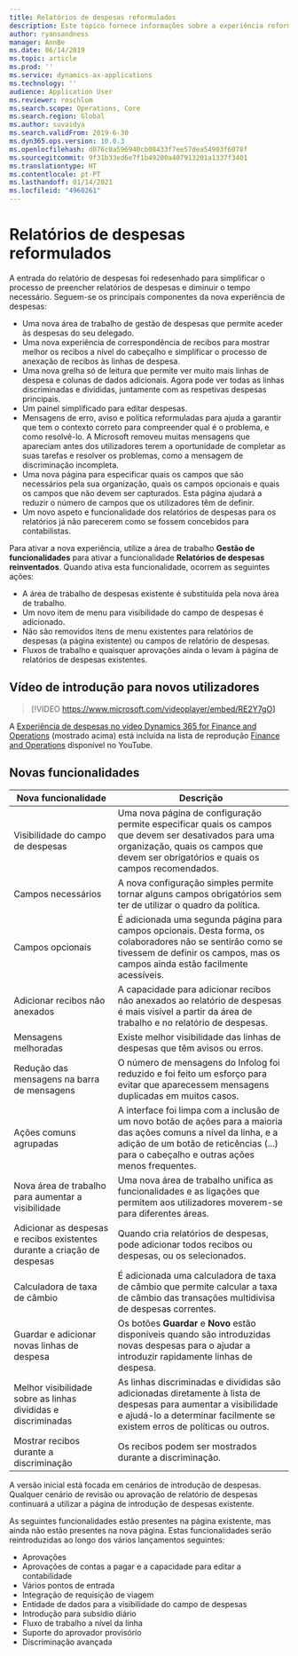 ```yaml
---
title: Relatórios de despesas reformulados
description: Este tópico fornece informações sobre a experiência reformulada e reinventada para a introdução de relatórios de despesas no Microsoft Dynamics 365 Finance. A nova experiência simplifica o processo de conclusão dos relatórios de despesas e diminui o tempo que é necessário.
author: ryansandness
manager: AnnBe
ms.date: 06/14/2019
ms.topic: article
ms.prod: ''
ms.service: dynamics-ax-applications
ms.technology: ''
audience: Application User
ms.reviewer: roschlom
ms.search.scope: Operations, Core
ms.search.region: Global
ms.author: suvaidya
ms.search.validFrom: 2019-6-30
ms.dyn365.ops.version: 10.0.3
ms.openlocfilehash: d076c0a596940cb08433f7ee57dea54903f6078f
ms.sourcegitcommit: 9f31b33ed6e7f1b49200a407913201a1337f3401
ms.translationtype: HT
ms.contentlocale: pt-PT
ms.lasthandoff: 01/14/2021
ms.locfileid: "4960261"
---
```

# <a name="redesigned-expense-reports"></a>Relatórios de despesas reformulados

A entrada do relatório de despesas foi redesenhado para simplificar o processo de preencher relatórios de despesas e diminuir o tempo necessário. Seguem-se os principais componentes da nova experiência de despesas:

- Uma nova área de trabalho de gestão de despesas que permite aceder às despesas do seu delegado.
- Uma nova experiência de correspondência de recibos para mostrar melhor os recibos a nível do cabeçalho e simplificar o processo de anexação de recibos às linhas de despesa.
- Uma nova grelha só de leitura que permite ver muito mais linhas de despesa e colunas de dados adicionais. Agora pode ver todas as linhas discriminadas e divididas, juntamente com as respetivas despesas principais.
- Um painel simplificado para editar despesas.
- Mensagens de erro, aviso e política reformuladas para ajuda a garantir que tem o contexto correto para compreender qual é o problema, e como resolvê-lo. A Microsoft removeu muitas mensagens que apareciam antes dos utilizadores terem a oportunidade de completar as suas tarefas e resolver os problemas, como a mensagem de discriminação incompleta.
- Uma nova página para especificar quais os campos que são necessários pela sua organização, quais os campos opcionais e quais os campos que não devem ser capturados. Esta página ajudará a reduzir o número de campos que os utilizadores têm de definir.
- Um novo aspeto e funcionalidade dos relatórios de despesas para os relatórios já não parecerem como se fossem concebidos para contabilistas.

Para ativar a nova experiência, utilize a área de trabalho **Gestão de funcionalidades** para ativar a funcionalidade **Relatórios de despesas reinventados**. Quando ativa esta funcionalidade, ocorrem as seguintes ações:

- A área de trabalho de despesas existente é substituída pela nova área de trabalho.
- Um novo item de menu para visibilidade do campo de despesas é adicionado.
- Não são removidos itens de menu existentes para relatórios de despesas (a página existente) ou campos de relatório de despesas.
- Fluxos de trabalho e quaisquer aprovações ainda o levam à página de relatórios de despesas existentes.

## <a name="getting-started-video-for-new-users"></a>Vídeo de introdução para novos utilizadores

> [!VIDEO https://www.microsoft.com/videoplayer/embed/RE2Y7gO]

A [Experiência de despesas no vídeo Dynamics 365 for Finance and Operations](https://youtu.be/Ocy-MsTvEE0) (mostrado acima) está incluída na lista de reprodução [Finance and Operations](https://www.youtube.com/playlist?list=PLcakwueIHoT_SYfIaPGoOhloFoCXiUSyW) disponível no YouTube.

## <a name="new-features"></a>Novas funcionalidades

| Nova funcionalidade | Descrição |
|---|----|
| Visibilidade do campo de despesas | Uma nova página de configuração permite especificar quais os campos que devem ser desativados para uma organização, quais os campos que devem ser obrigatórios e quais os campos recomendados. |
| Campos necessários | A nova configuração simples permite tornar alguns campos obrigatórios sem ter de utilizar o quadro da política. |
| Campos opcionais | É adicionada uma segunda página para campos opcionais. Desta forma, os colaboradores não se sentirão como se tivessem de definir os campos, mas os campos ainda estão facilmente acessíveis. |
| Adicionar recibos não anexados | A capacidade para adicionar recibos não anexados ao relatório de despesas é mais visível a partir da área de trabalho e no relatório de despesas. |
| Mensagens melhoradas | Existe melhor visibilidade das linhas de despesas que têm avisos ou erros. |
| Redução das mensagens na barra de mensagens| O número de mensagens do Infolog foi reduzido e foi feito um esforço para evitar que aparecessem mensagens duplicadas em muitos casos. |
| Ações comuns agrupadas | A interface foi limpa com a inclusão de um novo botão de ações para a maioria das ações comuns a nível da linha, e a adição de um botão de reticências (...) para o cabeçalho e outras ações menos frequentes. |
| Nova área de trabalho para aumentar a visibilidade | Uma nova área de trabalho unifica as funcionalidades e as ligações que permitem aos utilizadores moverem-se para diferentes áreas. |
| Adicionar as despesas e recibos existentes durante a criação de despesas | Quando cria relatórios de despesas, pode adicionar todos recibos ou despesas, ou os selecionados. |
| Calculadora de taxa de câmbio | É adicionada uma calculadora de taxa de câmbio que permite calcular a taxa de câmbio das transações multidivisa de despesas correntes. |
| Guardar e adicionar novas linhas de despesa | Os botões **Guardar** e **Novo** estão disponíveis quando são introduzidas novas despesas para o ajudar a introduzir rapidamente linhas de despesa. |
| Melhor visibilidade sobre as linhas divididas e discriminadas | As linhas discriminadas e divididas são adicionadas diretamente à lista de despesas para aumentar a visibilidade e ajudá-lo a determinar facilmente se existem erros de políticas ou outros. |
| Mostrar recibos durante a discriminação | Os recibos podem ser mostrados durante a discriminação. |

A versão inicial está focada em cenários de introdução de despesas. Qualquer cenário de revisão ou aprovação de relatório de despesas continuará a utilizar a página de introdução de despesas existente.

As seguintes funcionalidades estão presentes na página existente, mas ainda não estão presentes na nova página. Estas funcionalidades serão reintroduzidas ao longo dos vários lançamentos seguintes:

- Aprovações
- Aprovações de contas a pagar e a capacidade para editar a contabilidade
- Vários pontos de entrada
- Integração de requisição de viagem
- Entidade de dados para a visibilidade do campo de despesas
- Introdução para subsídio diário
- Fluxo de trabalho a nível da linha
- Suporte do aprovador provisório
- Discriminação avançada
